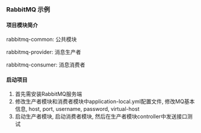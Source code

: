 ### RabbitMQ 示例

#### 项目模块简介

rabbitmq-common: 公共模块

rabbitmq-provider: 消息生产者

rabbitmq-consumer: 消息消费者

#### 启动项目

1. 首先需安装RabbitMQ服务端
2. 修改生产者模块和消费者模块中application-local.yml配置文件, 修改MQ基本信息, host, port, username,  password,  virtual-host
3. 启动生产者模块, 启动消费者模块, 然后在生产者模块controller中发送接口测试